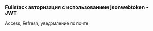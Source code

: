 ### Fullstack авторизация с использованием jsonwebtoken - JWT


Access, Refresh, уведомление по почте
